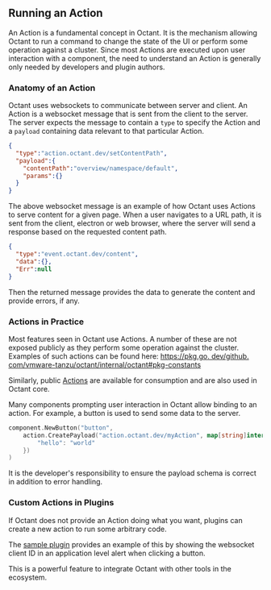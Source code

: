 ## Running an Action

An Action is a fundamental concept in Octant. It is the mechanism allowing Octant to run a command to change the
state of the UI or perform some operation against a cluster. Since most Actions are executed upon user interaction
with a component, the need to understand an Action is generally only needed by developers and plugin authors.

### Anatomy of an Action

Octant uses websockets to communicate between server and client. An Action is a websocket message that is sent from
the client to the server. The server expects the message to contain a `type` to specify the Action and a `payload`
containing data relevant to that particular Action.

```json
{
  "type":"action.octant.dev/setContentPath",
  "payload":{
    "contentPath":"overview/namespace/default",
    "params":{}
  }
}
```

The above websocket message is an example of how Octant uses Actions to serve content for a given page. When a user
navigates to a URL path, it is sent from the client, electron or web browser, where the server will send a response
based on the requested content path.

```json
{
  "type":"event.octant.dev/content",
  "data":{},
  "Err":null
}
```

Then the returned message provides the data to generate the content and provide errors, if any.

### Actions in Practice

Most features seen in Octant use Actions. A number of these are not exposed publicly as they perform some operation
against the cluster. Examples of such actions can be found here: [https://pkg.go.
dev/github.
com/vmware-tanzu/octant/internal/octant#pkg-constants](https://pkg.go.dev/github.com/vmware-tanzu/octant/internal/octant#pkg-constants)

Similarly, public [Actions](https://pkg.go.dev/github.com/vmware-tanzu/octant/pkg/action#pkg-constants) are
available for consumption and are also used in Octant core.

Many components prompting user interaction in Octant allow binding to an action. For example, a button is used to
send some data to the server.

```go
component.NewButton("button",
	action.CreatePayload("action.octant.dev/myAction", map[string]interface{}{
	    "hello": "world"
	})
)
```

It is the developer's responsibility to ensure the payload schema is correct in addition to error handling.

### Custom Actions in Plugins

If Octant does not provide an Action doing what you want, plugins can create a new action to run some arbitrary code.

The [sample plugin](https://github.com/vmware-tanzu/octant/blob/192f70c65d78798207896df5331a16d057cc9cdf/cmd/octant-sample-plugin/main.go#L27) provides an example of this by showing the websocket client ID in an application level
alert when clicking a button.

This is a powerful feature to integrate Octant with other tools in the ecosystem.
